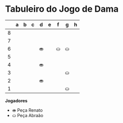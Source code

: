 # Tabuleiro do Jogo de Dama

|   | a | b | c | d | e | f | g | h |
|---|---|---|---|---|---|---|---|---|
| 8 |   |  |   |  |   |  |   |  |
| 7 |  |   |  |   |  |   |  |   |
| 6 |   |  |   |⛂  | |⛀ | ⛀ |   |  |
| 5 |   |   |    |   ||    |   |   |   |
| 4 |   |    | | ⛂| |  |    |    |  
| 3 |  |  || |   | |⛀   | |   |
| 2 |   |  |   | ⛂|   |  |   | |
| 1 |  |   |  |   |  |   | ⛀ |   |

**Jogadores**

- ⛂ Peça Renato
- ⛀ Peça Abraão